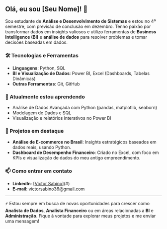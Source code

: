 ## Olá, eu sou [Seu Nome]! 👋

Sou estudante de **Análise e Desenvolvimento de Sistemas** e estou no 4º semestre, com previsão de conclusão em dezembro. Tenho paixão por transformar dados em insights valiosos e utilizo ferramentas de **Business Intelligence (BI)** e **análise de dados** para resolver problemas e tomar decisões baseadas em dados.

### 🛠 Tecnologias e Ferramentas
- **Linguagens**: Python, SQL
- **BI e Visualização de Dados**: Power BI, Excel (Dashboards, Tabelas Dinâmicas)
- **Outras Ferramentas**: Git, GitHub

### 🌱 Atualmente estou aprendendo
- Análise de Dados Avançada com Python (pandas, matplotlib, seaborn)
- Modelagem de Dados e SQL
- Visualização e relatórios interativos no Power BI

### 🔭 Projetos em destaque
- **Análise de E-commerce no Brasil**: Insights estratégicos baseados em dados reais, usando Python.
- **Dashboard de Desempenho Financeiro**: Criado no Excel, com foco em KPIs e visualização de dados do meu antigo empreendimento.

### 📫 Como entrar em contato
- **LinkedIn**: [[Victor Sabino](https://www.linkedin.com/in/victorsabino36/)](#)
- **E-mail**: [victorsabino36@gmail.com](mailto:seuemail@example.com)

---

⚡ Estou sempre em busca de novas oportunidades para crescer como **Analista de Dados**, **Analista Financeiro** ou em áreas relacionadas a **BI** e **Administração**. Fique à vontade para explorar meus projetos e me enviar uma mensagem!

